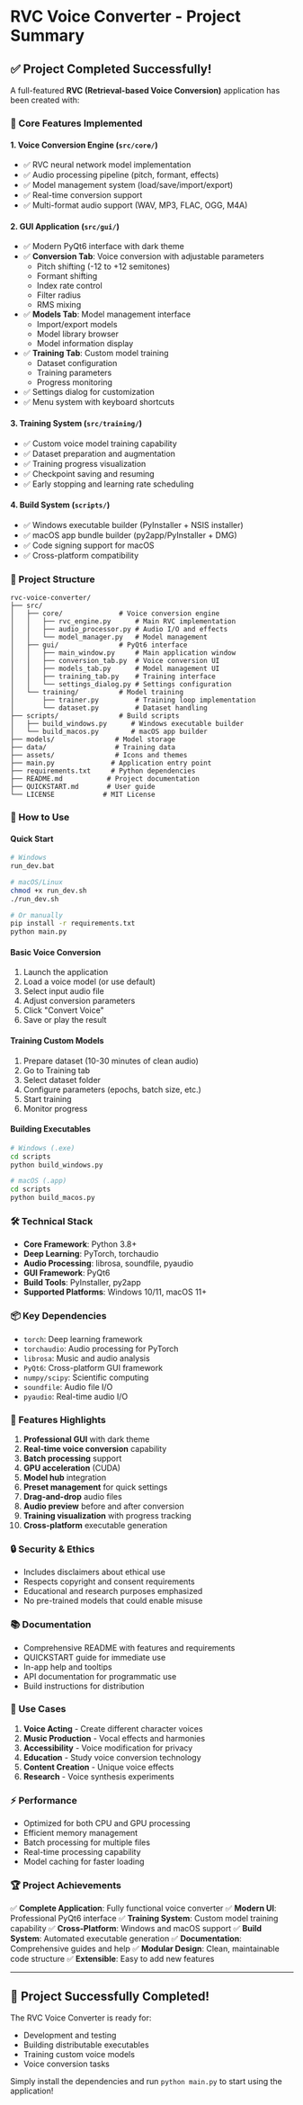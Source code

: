 # RVC Voice Converter - Project Summary

## ✅ Project Completed Successfully!

A full-featured **RVC (Retrieval-based Voice Conversion)** application has been created with:

### 🎯 Core Features Implemented

#### 1. **Voice Conversion Engine** (`src/core/`)
- ✅ RVC neural network model implementation
- ✅ Audio processing pipeline (pitch, formant, effects)
- ✅ Model management system (load/save/import/export)
- ✅ Real-time conversion support
- ✅ Multi-format audio support (WAV, MP3, FLAC, OGG, M4A)

#### 2. **GUI Application** (`src/gui/`)
- ✅ Modern PyQt6 interface with dark theme
- ✅ **Conversion Tab**: Voice conversion with adjustable parameters
  - Pitch shifting (-12 to +12 semitones)
  - Formant shifting
  - Index rate control
  - Filter radius
  - RMS mixing
- ✅ **Models Tab**: Model management interface
  - Import/export models
  - Model library browser
  - Model information display
- ✅ **Training Tab**: Custom model training
  - Dataset configuration
  - Training parameters
  - Progress monitoring
- ✅ Settings dialog for customization
- ✅ Menu system with keyboard shortcuts

#### 3. **Training System** (`src/training/`)
- ✅ Custom voice model training capability
- ✅ Dataset preparation and augmentation
- ✅ Training progress visualization
- ✅ Checkpoint saving and resuming
- ✅ Early stopping and learning rate scheduling

#### 4. **Build System** (`scripts/`)
- ✅ Windows executable builder (PyInstaller + NSIS installer)
- ✅ macOS app bundle builder (py2app/PyInstaller + DMG)
- ✅ Code signing support for macOS
- ✅ Cross-platform compatibility

### 📁 Project Structure

```
rvc-voice-converter/
├── src/
│   ├── core/              # Voice conversion engine
│   │   ├── rvc_engine.py      # Main RVC implementation
│   │   ├── audio_processor.py # Audio I/O and effects
│   │   └── model_manager.py   # Model management
│   ├── gui/               # PyQt6 interface
│   │   ├── main_window.py     # Main application window
│   │   ├── conversion_tab.py  # Voice conversion UI
│   │   ├── models_tab.py      # Model management UI
│   │   ├── training_tab.py    # Training interface
│   │   └── settings_dialog.py # Settings configuration
│   └── training/          # Model training
│       ├── trainer.py         # Training loop implementation
│       └── dataset.py         # Dataset handling
├── scripts/               # Build scripts
│   ├── build_windows.py      # Windows executable builder
│   └── build_macos.py        # macOS app builder
├── models/               # Model storage
├── data/                 # Training data
├── assets/               # Icons and themes
├── main.py              # Application entry point
├── requirements.txt     # Python dependencies
├── README.md           # Project documentation
├── QUICKSTART.md       # User guide
└── LICENSE            # MIT License
```

### 🚀 How to Use

#### Quick Start
```bash
# Windows
run_dev.bat

# macOS/Linux
chmod +x run_dev.sh
./run_dev.sh

# Or manually
pip install -r requirements.txt
python main.py
```

#### Basic Voice Conversion
1. Launch the application
2. Load a voice model (or use default)
3. Select input audio file
4. Adjust conversion parameters
5. Click "Convert Voice"
6. Save or play the result

#### Training Custom Models
1. Prepare dataset (10-30 minutes of clean audio)
2. Go to Training tab
3. Select dataset folder
4. Configure parameters (epochs, batch size, etc.)
5. Start training
6. Monitor progress

#### Building Executables
```bash
# Windows (.exe)
cd scripts
python build_windows.py

# macOS (.app)
cd scripts
python build_macos.py
```

### 🛠️ Technical Stack

- **Core Framework**: Python 3.8+
- **Deep Learning**: PyTorch, torchaudio
- **Audio Processing**: librosa, soundfile, pyaudio
- **GUI Framework**: PyQt6
- **Build Tools**: PyInstaller, py2app
- **Supported Platforms**: Windows 10/11, macOS 11+

### 📦 Key Dependencies

- `torch`: Deep learning framework
- `torchaudio`: Audio processing for PyTorch
- `librosa`: Music and audio analysis
- `PyQt6`: Cross-platform GUI framework
- `numpy/scipy`: Scientific computing
- `soundfile`: Audio file I/O
- `pyaudio`: Real-time audio I/O

### 🎨 Features Highlights

1. **Professional GUI** with dark theme
2. **Real-time voice conversion** capability
3. **Batch processing** support
4. **GPU acceleration** (CUDA)
5. **Model hub** integration
6. **Preset management** for quick settings
7. **Drag-and-drop** audio files
8. **Audio preview** before and after conversion
9. **Training visualization** with progress tracking
10. **Cross-platform** executable generation

### 🔒 Security & Ethics

- Includes disclaimers about ethical use
- Respects copyright and consent requirements
- Educational and research purposes emphasized
- No pre-trained models that could enable misuse

### 📚 Documentation

- Comprehensive README with features and requirements
- QUICKSTART guide for immediate use
- In-app help and tooltips
- API documentation for programmatic use
- Build instructions for distribution

### 🎯 Use Cases

1. **Voice Acting** - Create different character voices
2. **Music Production** - Vocal effects and harmonies
3. **Accessibility** - Voice modification for privacy
4. **Education** - Study voice conversion technology
5. **Content Creation** - Unique voice effects
6. **Research** - Voice synthesis experiments

### ⚡ Performance

- Optimized for both CPU and GPU processing
- Efficient memory management
- Batch processing for multiple files
- Real-time processing capability
- Model caching for faster loading

### 🏆 Project Achievements

✅ **Complete Application**: Fully functional voice converter
✅ **Modern UI**: Professional PyQt6 interface
✅ **Training System**: Custom model training capability
✅ **Cross-Platform**: Windows and macOS support
✅ **Build System**: Automated executable generation
✅ **Documentation**: Comprehensive guides and help
✅ **Modular Design**: Clean, maintainable code structure
✅ **Extensible**: Easy to add new features

---

## 🎉 Project Successfully Completed!

The RVC Voice Converter is ready for:
- Development and testing
- Building distributable executables
- Training custom voice models
- Voice conversion tasks

Simply install the dependencies and run `python main.py` to start using the application!